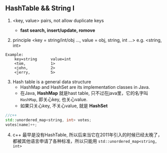## HashTable && String I

1. <key, value> pairs, not allow duplicate keys
   - **fast search, insert/update, romove**

2. principle <key = string/int/obj ...,  value = obj, string, int ...> e.g. <string, int>

```
Example:
    key=string      value=int
    <tom,           1>
    <john,          2>
    <jerry,         5>
```


3. Hash table is a general data structure
    - HashMap and HashSet are its implementation classes in Java.
    - 在Java, **HashMap** 就是hast table, 只不过在java里，它的名字叫 `HashMap`, 即关心key, 也关心value.
    - 如果只关心key, 不关心value, 就是 **HashSet**


```cpp
//c++
std::unordered_map<string, int> votes;  
votes[name]++;
```

4. c++ 最早是没有HashTable, 所以后来当它在2011年引入的时候已经太晚了，都被其他语言申请了各种标准，所以只能用 `std::unordered_map<string, int>`

